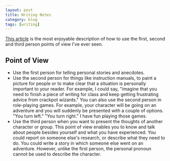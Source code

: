 ```yaml
---
layout: post
title: Writing Notes
category: blog
tags: [writing]
---
```

[This article](http://writingcommons.org/index.php/open-text/style/point-of-view/635-understanding-second-person-point-of-view-wizard-activity) is the most enjoyable description of how to use the first, second and third person points of view I've ever seen.

<!--more-->
## Point of View
- Use the first person for telling personal stories and anecdotes.
- Use the second person for things like instruction manuals, to paint a picture for people or to make clear that a situation is personally important to your reader. For example, I could say, "imagine that you need to finish a piece of writing for class and keep getting frustrating advice from crackpot wizards." You can also use the second person in role-playing games. For example, your character will be going on an adventure and you will suddenly be presented with a couple of options. "You turn left." "You turn right." I have fun playing those games.
- Use the third person when you want to present the thoughts of another character or group. This point of view enables you to know and talk about people besides yourself and what you have experienced. You could report on someone else's research, or describe what they need to do. You could write a story in which someone else went on an adventure. However, unlike the first person, the personal pronoun cannot be used to describe the character.
